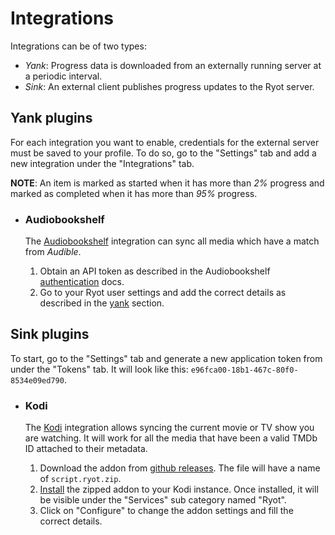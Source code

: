 # Integrations

Integrations can be of two types:

- _Yank_: Progress data is downloaded from an externally running server at a
periodic interval.
- _Sink_: An external client publishes progress updates to the Ryot server.

## Yank plugins

For each integration you want to enable, credentials for the external server
must be saved to your profile. To do so, go to the "Settings" tab and add a
new integration under the "Integrations" tab.

**NOTE**: An item is marked as started when it has more than _2%_ progress and
marked as completed when it has more than _95%_ progress.

- ### Audiobookshelf

  The [Audiobookshelf](https://www.audiobookshelf.org) integration can sync all
  media which have a match from _Audible_.

  1. Obtain an API token as described in the Audiobookshelf
  [authentication](https://api.audiobookshelf.org/#authentication) docs.
  2. Go to your Ryot user settings and add the correct details as described in the
  [yank](#yank-plugins) section.

## Sink plugins

To start, go to the "Settings" tab and generate a new application token from under
the "Tokens" tab. It will look like this: `e96fca00-18b1-467c-80f0-8534e09ed790`.

- ### Kodi

  The [Kodi](https://kodi.tv/) integration allows syncing the current movie or TV
  show you are watching. It will work for all the media that have been a valid
  TMDb ID attached to their metadata.

  1. Download the addon from [github releases](https://github.com/IgnisDa/ryot/releases).
  The file will have a name of `script.ryot.zip`.
  2. [Install](https://kodi.wiki/view/Add-on_manager#How_to_install_from_a_ZIP_file)
  the zipped addon to your Kodi instance. Once installed, it will be visible under
  the "Services" sub category named "Ryot".
  3. Click on "Configure" to change the addon settings and fill the correct details.
